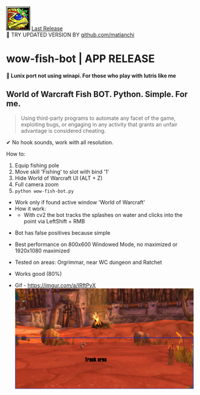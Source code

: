 ![alt text](resources/wow-fish-bot.png) [Last Release](https://github.com/YECHEZ/wow-fish-bot/releases/latest) <br />
🔄 TRY UPDATED VERSION BY [github.com/matianchi](https://github.com/matianchi/wow-fish-bot)
# wow-fish-bot | APP RELEASE
#### 🔄 Lunix port not using winapi. For those who play with lutris like me

## World of Warcraft Fish BOT. Python. Simple. For me.
> Using third-party programs to automate any facet of the game, exploiting bugs, or engaging in any activity that grants an unfair advantage is considered cheating.

✔ No hook sounds, work with all resolution.

How to:
1. Equip fishing pole
2. Move skill 'Fishing' to slot with bind '1'
3. Hide World of Warcraft UI (ALT + Z)
4. Full camera zoom
5. `python wow-fish-bot.py`

- Work only if found active window 'World of Warcraft'
- How it work: 
- - With cv2 the bot tracks the splashes on water and clicks into the point via LeftShift + RMB
* Bot has false positives because simple
- Best performance on 800x600 Windowed Mode, no maximized
or 1920x1080 maximized

- Tested on areas: Orgrimmar, near WC dungeon and Ratchet
- Works good (80%)
- Gif - https://imgur.com/a/IRftPyX
![alt text](resources/wow-fish-bot-area.png)
